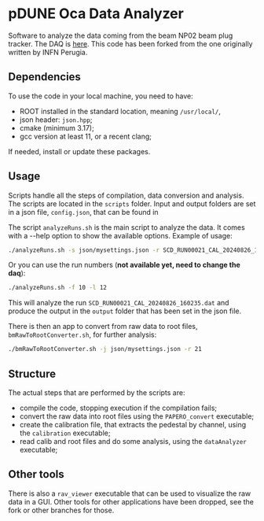 # pDUNE Oca Data Analyzer

Software to analyze the data coming from the beam NP02 beam plug tracker.
The DAQ is [here](https://github.com/emanuele-villa/oca-pDUNE-DAQ/tree/master).
This code has been forked from the one originally written by INFN Perugia.

## Dependencies

To use the code in your local machine, you need to have:

- ROOT installed in the standard location, meaning `/usr/local/`,
- json header: `json.hpp`;
- cmake (minimum 3.17);
- gcc version at least 11, or a recent clang;

If needed, install or update these packages.

## Usage

Scripts handle all the steps of compilation, data conversion and analysis.
The scripts are located in the `scripts` folder.
Input and output folders are set in a json file, `config.json`, that can be found in 


The script `analyzeRuns.sh` is the main script to analyze the data.
It comes with a --help option to show the available options.
Example of usage:
    
```bash
./analyzeRuns.sh -s json/mysettings.json -r SCD_RUN00021_CAL_20240826_160235.dat 
```

Or you can use the run numbers (**not available yet, need to change the daq**):
        
```bash
./analyzeRuns.sh -f 10 -l 12
```

This will analyze the run `SCD_RUN00021_CAL_20240826_160235.dat` and produce the output in the `output` folder that has been set in the json file.

There is then an app to convert from raw data to root files, `bmRawToRootConverter.sh`, for further analysis:

```bash
./bmRawToRootConverter.sh -j json/mysettings.json -r 21
```

## Structure

The actual steps that are performed by the scripts are:

- compile the code, stopping execution if the compilation fails;
- convert the raw data into root files using the `PAPERO_convert` executable;
- create the calibration file, that extracts the pedestal by channel, using the `calibration` executable;
- read calib and root files and do some analysis, using the `dataAnalyzer   ` executable;

## Other tools

There is also a `rav_viewer` executable that can be used to visualize the raw data in a GUI.
Other tools for other applications have been dropped, see the fork or other branches for those.
